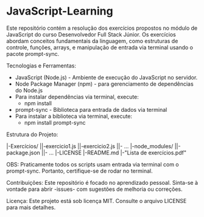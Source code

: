 # JavaScript-Learning

Este repositório contém a resolução dos exercícios propostos no módulo de JavaScript do curso Desenvolvedor Full Stack Júnior. Os exercícios abordam conceitos fundamentais da linguagem, como estruturas de controle, funções, arrays, e manipulação de entrada via terminal usando o pacote prompt-sync.

Tecnologias e Ferramentas:
- JavaScript (Node.js) - Ambiente de execução do JavaScript no servidor.
- Node Package Manager (npm) - para gerenciamento de dependências do Node.js
- Para instalar dependências via terminal, execute: 
	- npm install
- prompt-sync - Biblioteca para entrada de dados via terminal 
- Para instalar a biblioteca via terminal, execute: 
	- npm install prompt-sync

Estrutura do Projeto:

|-Exercícios/
||-exercicio1.js
||-exercicio2.js
||- ...
|-node_modules/
||-package.json
||- ...
|-LICENSE
|-README.md
|-"Lista de exercícios.pdf"

OBS: Praticamente todos os scripts usam entrada via terminal com o prompt-sync. Portanto, certifique-se de rodar no terminal.

Contribuições:
Este repositório é focado no aprendizado pessoal. Sinta-se à vontade para abrir -issues- com sugestões de melhoria ou correções.

Licença:
Este projeto está sob licença MIT. Consulte o arquivo LICENSE para mais detalhes.

